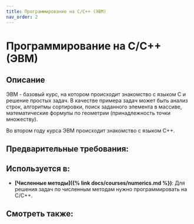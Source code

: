 ```yaml
---
title: Программирование на С/С++ (ЭВМ)
nav_order: 2
---
```


# Программирование на С/С++ (ЭВМ)


## Описание 
ЭВМ - базовый курс, на котором происходит знакомство с языком С и решение простых задач. 
В качестве примера задач может быть анализ строк, алгоритмы сортировки, 
поиск заданного элемента в массиве, математические формулы по геометрии (принадлежность точки множеству).

Во втором году курса ЭВМ происходит знакомство с языком C++.  


## Предварительные требования:


## Используется в:

- **[Численные методы]({% link docs/courses/numerics.md %})**: Для решения задач по численным методам нужно программировать на C/C++.



## Смотреть также:
